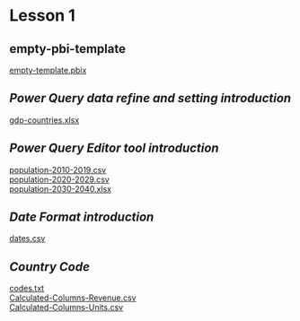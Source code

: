 # Lesson 1

## empty-pbi-template
[empty-template.pbix](https://github.com/KevinWistronITS/Power-BI/blob/main/Lesson%201/empty-template.pbix)

## _Power Query data refine and setting introduction_
[gdp-countries.xlsx](https://github.com/KevinWistronITS/Power-BI/files/12143236/gdp-countries.xlsx)

## *Power Query Editor tool introduction*
[population-2010-2019.csv](https://github.com/KevinWistronITS/Power-BI/files/12143239/population-2010-2019.csv)\
[population-2020-2029.csv](https://github.com/KevinWistronITS/Power-BI/files/12143242/population-2020-2029.csv)\
[population-2030-2040.xlsx](https://github.com/KevinWistronITS/Power-BI/files/12143244/population-2030-2040.xlsx)

## *Date Format introduction*
[dates.csv](https://github.com/KevinWistronITS/Power-BI/files/12143253/dates.csv)

## *Country Code*
[codes.txt](https://github.com/KevinWistronITS/Power-BI/files/12143261/codes.txt)\
[Calculated-Columns-Revenue.csv](https://github.com/KevinWistronITS/Power-BI/files/12143263/Calculated-Columns-Revenue.csv)\
[Calculated-Columns-Units.csv](https://github.com/KevinWistronITS/Power-BI/files/12143264/Calculated-Columns-Units.csv)
